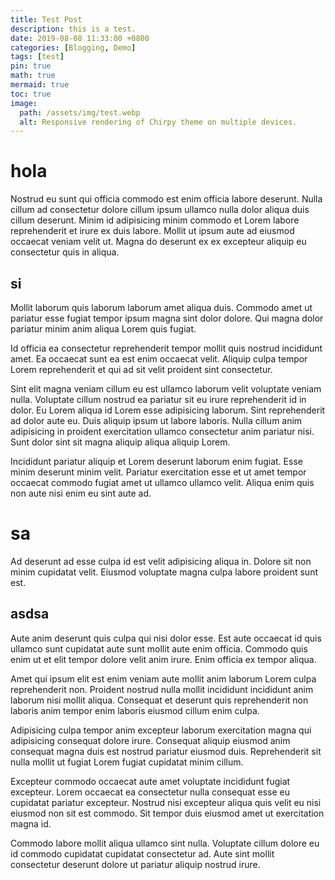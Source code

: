 ```yaml
---
title: Test Post
description: this is a test.
date: 2019-08-08 11:33:00 +0800
categories: [Blogging, Demo]
tags: [test]
pin: true
math: true
mermaid: true
toc: true
image:
  path: /assets/img/test.webp
  alt: Responsive rendering of Chirpy theme on multiple devices.
---
```


# hola

Nostrud eu sunt qui officia commodo est enim officia labore deserunt. Nulla cillum ad consectetur dolore cillum ipsum ullamco nulla dolor aliqua duis cillum deserunt. Minim id adipisicing minim commodo et Lorem labore reprehenderit et irure ex duis labore. Mollit ut ipsum aute ad eiusmod occaecat veniam velit ut. Magna do deserunt ex ex excepteur aliquip eu consectetur quis in aliqua.

## si

Mollit laborum quis laborum laborum amet aliqua duis. Commodo amet ut pariatur esse fugiat tempor ipsum magna sint dolor dolore. Qui magna dolor pariatur minim anim aliqua Lorem quis fugiat.

Id officia ea consectetur reprehenderit tempor mollit quis nostrud incididunt amet. Ea occaecat sunt ea est enim occaecat velit. Aliquip culpa tempor Lorem reprehenderit et qui ad sit velit proident sint consectetur.

Sint elit magna veniam cillum eu est ullamco laborum velit voluptate veniam nulla. Voluptate cillum nostrud ea pariatur sit eu irure reprehenderit id in dolor. Eu Lorem aliqua id Lorem esse adipisicing laborum. Sint reprehenderit ad dolor aute eu. Duis aliquip ipsum ut labore laboris. Nulla cillum anim adipisicing in proident exercitation ullamco consectetur anim pariatur nisi. Sunt dolor sint sit magna aliquip aliqua aliquip Lorem.

Incididunt pariatur aliquip et Lorem deserunt laborum enim fugiat. Esse minim deserunt minim velit. Pariatur exercitation esse et ut amet tempor occaecat commodo fugiat amet ut ullamco ullamco velit. Aliqua enim quis non aute nisi enim eu sint aute ad.

# sa

Ad deserunt ad esse culpa id est velit adipisicing aliqua in. Dolore sit non minim cupidatat velit. Eiusmod voluptate magna culpa labore proident sunt est.

## asdsa

Aute anim deserunt quis culpa qui nisi dolor esse. Est aute occaecat id quis ullamco sunt cupidatat aute sunt mollit aute enim officia. Commodo quis enim ut et elit tempor dolore velit anim irure. Enim officia ex tempor aliqua.

Amet qui ipsum elit est enim veniam aute mollit anim laborum Lorem culpa reprehenderit non. Proident nostrud nulla mollit incididunt incididunt anim laborum nisi mollit aliqua. Consequat et deserunt quis reprehenderit non laboris anim tempor enim laboris eiusmod cillum enim culpa.

Adipisicing culpa tempor anim excepteur laborum exercitation magna qui adipisicing consequat dolore irure. Consequat aliquip eiusmod anim consequat magna duis est nostrud pariatur eiusmod duis. Reprehenderit sit nulla mollit ut fugiat Lorem fugiat cupidatat minim cillum.

Excepteur commodo occaecat aute amet voluptate incididunt fugiat excepteur. Lorem occaecat ea consectetur nulla consequat esse eu cupidatat pariatur excepteur. Nostrud nisi excepteur aliqua quis velit eu nisi eiusmod non sit est commodo. Sit tempor duis eiusmod amet ut exercitation magna id.

Commodo labore mollit aliqua ullamco sint nulla. Voluptate cillum dolore eu id commodo cupidatat cupidatat consectetur ad. Aute sint mollit consectetur deserunt dolore ut pariatur aliquip nostrud irure.

